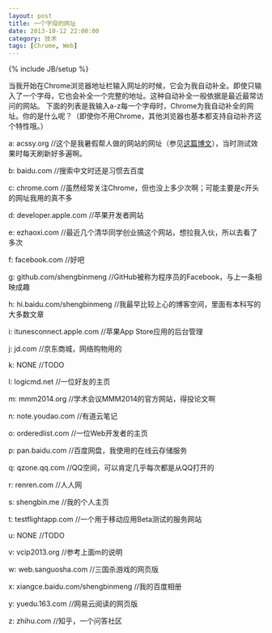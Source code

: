 ```yaml
---
layout: post
title: 一个字母的网址
date: 2013-10-12 22:00:00
category: 技术
tags: [Chrome, Web]
---
```

{% include JB/setup %}

当我开始在Chrome浏览器地址栏输入网址的时候，它会为我自动补全。即使只输入了一个字母，它也会补全一个完整的地址。这种自动补全一般依据是最近最常访问的网站。
下面的列表是我输入a-z每一个字母时，Chrome为我自动补全的网址。你的是什么呢？（即使你不用Chrome，其他浏览器也基本都支持自动补齐这个特性哦。）

<!--more-->
a: acssy.org //这个是我暑假帮人做的网站的网址（参见[这篇博文](http://blog.shengbin.me/posts/the-website-acssy.org/)），当时测试效果时每天刷新好多遍啊。

b: baidu.com //搜索中文时还是习惯去百度

c: chrome.com //虽然经常关注Chrome，但也没上多少次啊；可能主要是c开头的网址我用的真不多

d: developer.apple.com //苹果开发者网站

e: ezhaoxi.com //最近几个清华同学创业搞这个网站，想拉我入伙，所以去看了多次

f: facebook.com //好吧

g: github.com/shengbinmeng //GitHub被称为程序员的Facebook，与上一条相映成趣

h: hi.baidu.com/shengbinmeng //我最早比较上心的博客空间，里面有本科写的大多数文章

i: itunesconnect.apple.com //苹果App Store应用的后台管理

j: jd.com //京东商城，网络购物用的

k: NONE //TODO

l: logicmd.net //一位好友的主页

m: mmm2014.org //学术会议MMM2014的官方网站，得投论文啊

n: note.youdao.com //有道云笔记

o: orderedlist.com //一位Web开发者的主页

p: pan.baidu.com //百度网盘，我使用的在线云存储服务

q: qzone.qq.com //QQ空间，可以肯定几乎每次都是从QQ打开的

r: renren.com //人人网

s: shengbin.me //我的个人主页

t: testflightapp.com //一个用于移动应用Beta测试的服务网站

u: NONE //TODO

v: vcip2013.org //参考上面m的说明

w: web.sanguosha.com //三国杀游戏的网页版

x: xiangce.baidu.com/shengbinmeng //我的百度相册

y: yuedu.163.com //网易云阅读的网页版

z: zhihu.com //知乎，一个问答社区
